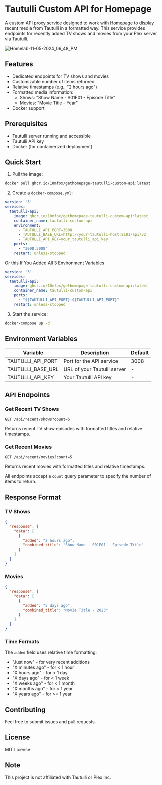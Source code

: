 # Tautulli Custom API for Homepage

A custom API proxy service designed to work with [Homepage](https://github.com/gethomepage/homepage) to display recent media from Tautulli in a formatted way. This service provides endpoints for recently added TV shows and movies from your Plex server via Tautulli.

![Homelab-11-05-2024_06_48_PM](https://github.com/user-attachments/assets/5f5647d1-2723-4a76-853a-00d280443b54)

## Features

- Dedicated endpoints for TV shows and movies
- Customizable number of items returned
- Relative timestamps (e.g., "2 hours ago")
- Formatted media information:
  - Shows: "Show Name - S01E01 - Episode Title"
  - Movies: "Movie Title - Year"
- Docker support

## Prerequisites

- Tautulli server running and accessible
- Tautulli API key
- Docker (for containerized deployment)

## Quick Start

1. Pull the image:
```bash
docker pull ghcr.io/10mfox/gethomepage-tautulli-custom-api:latest
```

2. Create a `docker-compose.yml`:
```yaml
version: '3'
services:
  tautulli-api:
    image: ghcr.io/10mfox/gethomepage-tautulli-custom-api:latest
    container_name: tautulli-custom-api
    environment:
      - TAUTULLI_API_PORT=3008
      - TAUTULLI_BASE_URL=http://your-tautulli-host:8181/api/v2
      - TAUTULLI_API_KEY=your_tautulli_api_key
    ports:
      - "3008:3008"
    restart: unless-stopped
```
Or this If You Added All 3 Environment Variables
```yaml
version: '3'
services:
  tautulli-api:
    image: ghcr.io/10mfox/gethomepage-tautulli-custom-api:latest
    container_name: tautulli-custom-api
    ports:
      - "${TAUTULLI_API_PORT}:${TAUTULLI_API_PORT}"
    restart: unless-stopped
```

3. Start the service:
```bash
docker-compose up -d
```

## Environment Variables

| Variable | Description | Default |
|----------|-------------|---------|
| TAUTULLI_API_PORT | Port for the API service | 3008 |
| TAUTULLI_BASE_URL | URL of your Tautulli server | - |
| TAUTULLI_API_KEY | Your Tautulli API key | - |

## API Endpoints

### Get Recent TV Shows
```
GET /api/recent/shows?count=5
```
Returns recent TV show episodes with formatted titles and relative timestamps.

### Get Recent Movies
```
GET /api/recent/movies?count=5
```
Returns recent movies with formatted titles and relative timestamps.

All endpoints accept a `count` query parameter to specify the number of items to return.

## Response Format

### TV Shows
```json
{
  "response": {
    "data": [
      {
        "added": "2 hours ago",
        "combined_title": "Show Name - S01E01 - Episode Title"
      }
    ]
  }
}
```

### Movies
```json
{
  "response": {
    "data": [
      {
        "added": "5 days ago",
        "combined_title": "Movie Title - 2023"
      }
    ]
  }
}
```

### Time Formats
The `added` field uses relative time formatting:
- "Just now" - for very recent additions
- "X minutes ago" - for < 1 hour
- "X hours ago" - for < 1 day
- "X days ago" - for < 1 week
- "X weeks ago" - for < 1 month
- "X months ago" - for < 1 year
- "X years ago" - for >= 1 year

## Contributing

Feel free to submit issues and pull requests.

## License

MIT License

## Note

This project is not affiliated with Tautulli or Plex Inc.
